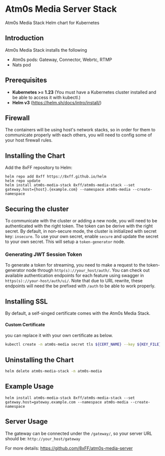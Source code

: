# Atm0s Media Server Stack

Atm0s Media Stack Helm chart for Kubernetes

## Introduction

Atm0s Media Stack installs the following

- Atm0s pods: Gateway, Connector, Webrtc, RTMP
- Nats pod

## Prerequisites

- **Kubernetes >= 1.23** (You must have a Kubernetes cluster installed and be able to access it with kubectl.)
- **Helm v3** (https://helm.sh/docs/intro/install/)

## Firewall
The containers will be using host's network stacks, so in order for them to communicate properly with each others, you will need to config some of your host firewall rules.

## Installing the Chart

Add the 8xFF repository to Helm:

```shell script
helm repo add 8xff https://8xff.github.io/helm
helm repo update
helm install atm0s-media-stack 8xff/atm0s-media-stack --set gateway.host={host}.{example.com} --namespace atm0s-media --create-namespace
```

## Securing the cluster

To communicate with the cluster or adding a new node, you will need to be authenticated with the right token. The token can be derive with the right secret. By default, in non-secure mode, the cluster is initialized with secret key: `insecure`. To use your own secret, enable `secure` 
and update the secret to your own secret. This will setup a `token-generator` node.

### Generating JWT Session Token

To generate a token for streaming, you need to make a request to the token-generator node through `http(s)://your_host/auth/`.
You can check out available authentication endpoints for each feature using swagger in `https(s)://your-host/auth/ui/`.
Note that due to URL rewrite, these endpoints will need the be prefixed with `/auth` to be able to work properly.

## Installing SSL

By default, a self-singed certificate comes with the Atm0s Media Stack.

#### Custom Certificate

you can replace it with your own certificate as below.

```sh
kubectl create -n atm0s-media secret tls ${CERT_NAME} --key ${KEY_FILE} --cert ${CERT_FILE}
```

## Uninstalling the Chart

```sh
helm delete atm0s-media-stack -n atm0s-media
```

## Example Usage

```
helm install atm0s-media-stack 8xff/atm0s-media-stack --set gateway.host=gateway.example.com --namespace atm0s-media --create-namespace
```

## Server Usage

The gateway can be connected under the `/gateway/`, so your server URL should be: `http://your_host/gateway` 

For more details: https://github.com/8xFF/atm0s-media-server